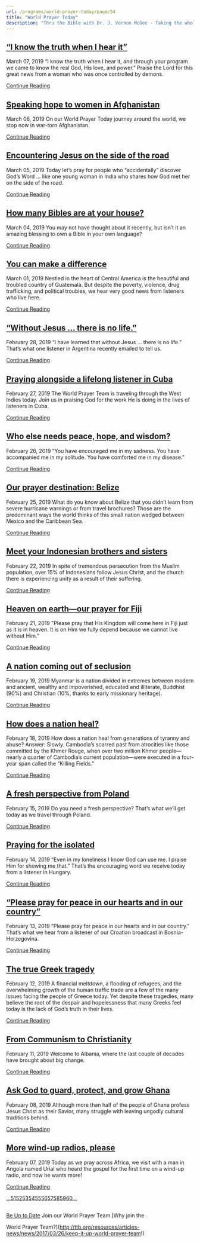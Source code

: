 ```yaml
---
url: /programs/world-prayer-today/page/54
title: "World Prayer Today"
description: "Thru the Bible with Dr. J. Vernon McGee - Taking the whole Word to the whole world"
---
```







## [“I know the truth when I hear it”](../world-prayer-today/2019/03/07/i-know-the-truth-when-i-hear-it)


March 07, 2019
“I know the truth when I hear it, and through your program we came to know the real God, His love, and power.” Praise the Lord for this great news from a woman who was once controlled by demons. 


[Continue Reading](../world-prayer-today/2019/03/07/i-know-the-truth-when-i-hear-it)




## [Speaking hope to women in Afghanistan](../world-prayer-today/2019/03/06/speaking-hope-to-women-in-afghanistan)


March 06, 2019
On our World Prayer Today journey around the world, we stop now in war-torn Afghanistan. 


[Continue Reading](../world-prayer-today/2019/03/06/speaking-hope-to-women-in-afghanistan)




## [Encountering Jesus on the side of the road](../world-prayer-today/2019/03/05/encountering-jesus-on-the-side-of-the-road)


March 05, 2019
Today let’s pray for people who “accidentally” discover God’s Word … like one young woman in India who shares how God met her on the side of the road.


[Continue Reading](../world-prayer-today/2019/03/05/encountering-jesus-on-the-side-of-the-road)




## [How many Bibles are at your house?](../world-prayer-today/2019/03/04/how-many-bibles-are-at-your-house)


March 04, 2019
You may not have thought about it recently, but isn’t it an amazing blessing to own a Bible in your own language? 


[Continue Reading](../world-prayer-today/2019/03/04/how-many-bibles-are-at-your-house)




## [You can make a difference](../world-prayer-today/2019/03/01/you-can-make-a-difference)


March 01, 2019
Nestled in the heart of Central America is the beautiful and troubled country of Guatemala. But despite the poverty, violence, drug trafficking, and political troubles, we hear very good news from listeners who live here. 


[Continue Reading](../world-prayer-today/2019/03/01/you-can-make-a-difference)




## [“Without Jesus … there is no life.”](../world-prayer-today/2019/02/28/without-jesus-there-is-no-life-)


February 28, 2019
“I have learned that without Jesus … there is no life.” That’s what one listener in Argentina recently emailed to tell us. 


[Continue Reading](../world-prayer-today/2019/02/28/without-jesus-there-is-no-life-)




## [Praying alongside a lifelong listener in Cuba](../world-prayer-today/2019/02/27/praying-alongside-a-lifelong-listener-in-cuba)


February 27, 2019
The World Prayer Team is traveling through the West Indies today. Join us in praising God for the work He is doing in the lives of listeners in Cuba.


[Continue Reading](../world-prayer-today/2019/02/27/praying-alongside-a-lifelong-listener-in-cuba)




## [Who else needs peace, hope, and wisdom?](../world-prayer-today/2019/02/26/who-else-needs-peace-hope-and-wisdom)


February 26, 2019
“You have encouraged me in my sadness. You have accompanied me in my solitude. You have comforted me in my disease.”


[Continue Reading](../world-prayer-today/2019/02/26/who-else-needs-peace-hope-and-wisdom)




## [Our prayer destination: Belize](../world-prayer-today/2019/02/25/our-prayer-destination-belize)


February 25, 2019
What do you know about Belize that you didn’t learn from severe hurricane warnings or from travel brochures? Those are the predominant ways the world thinks of this small nation wedged between Mexico and the Caribbean Sea. 


[Continue Reading](../world-prayer-today/2019/02/25/our-prayer-destination-belize)




## [Meet your Indonesian brothers and sisters](../world-prayer-today/2019/02/22/meet-your-indonesian-brothers-and-sisters)


February 22, 2019
In spite of tremendous persecution from the Muslim population, over 15% of Indonesians follow Jesus Christ, and the church there is experiencing unity as a result of their suffering.


[Continue Reading](../world-prayer-today/2019/02/22/meet-your-indonesian-brothers-and-sisters)




## [Heaven on earth—our prayer for Fiji](../world-prayer-today/2019/02/21/heaven-on-earth-our-prayer-for-fiji)


February 21, 2019
"Please pray that His Kingdom will come here in Fiji just as it is in heaven. It is on Him we fully depend because we cannot live without Him.”


[Continue Reading](../world-prayer-today/2019/02/21/heaven-on-earth-our-prayer-for-fiji)




## [A nation coming out of seclusion](../world-prayer-today/2019/02/19/a-nation-coming-out-of-seclusion)


February 19, 2019
Myanmar is a nation divided in extremes between modern and ancient, wealthy and impoverished, educated and illiterate, Buddhist (90%) and Christian (10%, thanks to early missionary heritage). 


[Continue Reading](../world-prayer-today/2019/02/19/a-nation-coming-out-of-seclusion)




## [How does a nation heal?](../world-prayer-today/2019/02/18/how-does-a-nation-heal)


February 18, 2019
How does a nation heal from generations of tyranny and abuse? Answer: Slowly. Cambodia’s scarred past from atrocities like those committed by the Khmer Rouge, when over two million Khmer people—nearly a quarter of Cambodia’s current population—were executed in a four-year span called the “Killing Fields.” 


[Continue Reading](../world-prayer-today/2019/02/18/how-does-a-nation-heal)




## [A fresh perspective from Poland](../world-prayer-today/2019/02/15/a-fresh-perspective-from-poland)


February 15, 2019
Do you need a fresh perspective? That’s what we’ll get today as we travel through Poland.


[Continue Reading](../world-prayer-today/2019/02/15/a-fresh-perspective-from-poland)




## [Praying for the isolated](../world-prayer-today/2019/02/14/praying-for-the-isolated)


February 14, 2019
“Even in my loneliness I know God can use me. I praise Him for showing me that.” That’s the encouraging word we receive today from a listener in Hungary. 


[Continue Reading](../world-prayer-today/2019/02/14/praying-for-the-isolated)




## [“Please pray for peace in our hearts and in our country”](../world-prayer-today/2019/02/13/please-pray-for-peace-in-our-hearts-and-in-our-country)


February 13, 2019
“Please pray for peace in our hearts and in our country.” That’s what we hear from a listener of our Croatian broadcast in Bosnia-Herzegovina. 


[Continue Reading](../world-prayer-today/2019/02/13/please-pray-for-peace-in-our-hearts-and-in-our-country)




## [The true Greek tragedy](../world-prayer-today/2019/02/12/the-true-greek-tragedy)


February 12, 2019
A financial meltdown, a flooding of refugees, and the overwhelming growth of the human traffic trade are a few of the many issues facing the people of Greece today. Yet despite these tragedies, many believe the root of the despair and hopelessness that many Greeks feel today is the lack of God’s truth in their lives.


[Continue Reading](../world-prayer-today/2019/02/12/the-true-greek-tragedy)




## [From Communism to Christianity](../world-prayer-today/2019/02/11/from-communism-to-christianity)


February 11, 2019
Welcome to Albania, where the last couple of decades have brought about big change. 


[Continue Reading](../world-prayer-today/2019/02/11/from-communism-to-christianity)




## [Ask God to guard, protect, and grow Ghana](../world-prayer-today/2019/02/08/ask-god-to-guard-protect-and-grow-ghana)


February 08, 2019
Although more than half of the people of Ghana profess Jesus Christ as their Savior, many struggle with leaving ungodly cultural traditions behind. 


[Continue Reading](../world-prayer-today/2019/02/08/ask-god-to-guard-protect-and-grow-ghana)




## [More wind-up radios, please](../world-prayer-today/2019/02/07/more-wind-up-radios-please)


February 07, 2019
Today as we pray across Africa, we visit with a man in Angola named Urial who heard the gospel for the first time on a wind-up radio, and now he wants more! 


[Continue Reading](../world-prayer-today/2019/02/07/more-wind-up-radios-please)





[...](https://ttb.org/programs/world-prayer-today/page/50)[51](https://ttb.org/programs/world-prayer-today/page/51)[52](https://ttb.org/programs/world-prayer-today/page/52)[53](https://ttb.org/programs/world-prayer-today/page/53)[54](https://ttb.org/programs/world-prayer-today/page/54)[55](https://ttb.org/programs/world-prayer-today/page/55)[56](https://ttb.org/programs/world-prayer-today/page/56)[57](https://ttb.org/programs/world-prayer-today/page/57)[58](https://ttb.org/programs/world-prayer-today/page/58)[59](https://ttb.org/programs/world-prayer-today/page/59)[60](https://ttb.org/programs/world-prayer-today/page/60)[...](https://ttb.org/programs/world-prayer-today/page/61)





## 




[Be Up to Date](http://feeds.feedburner.com/WorldPrayerToday "World Prayer Today RSS Feed")
Join our World Prayer Team
[Why join the  

World Prayer Team?](http://ttb.org/resources/articles-news/news/2017/03/26/keep-it-up-world-prayer-team!)




